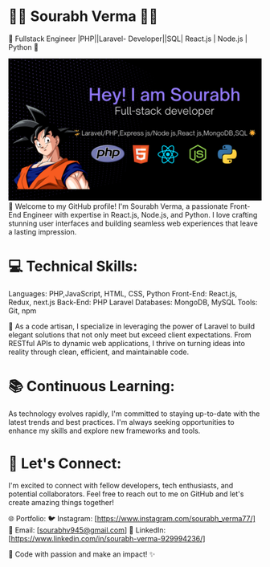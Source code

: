 # 👨‍💻 Sourabh Verma 👨‍💻

🌟 Fullstack Engineer |PHP||Laravel- Developer||SQL| React.js | Node.js | Python 🌟

![Image](background.png)
👋 Welcome to my GitHub profile! I'm Sourabh Verma, a passionate Front-End Engineer with expertise in React.js, Node.js, and Python. I love crafting stunning user interfaces and building seamless web experiences that leave a lasting impression.

# 💻 Technical Skills:

Languages: PHP,JavaScript, HTML, CSS, Python
Front-End: React.js, Redux, next.js
Back-End: PHP Laravel
Databases: MongoDB, MySQL
Tools: Git, npm

🚀 As a code artisan, I specialize in leveraging the power of Laravel to build elegant solutions that not only meet but exceed client expectations. From RESTful APIs to dynamic web applications, I thrive on turning ideas into reality through clean, efficient, and maintainable code.


# 📚 Continuous Learning:
As technology evolves rapidly, I'm committed to staying up-to-date with the latest trends and best practices. I'm always seeking opportunities to enhance my skills and explore new frameworks and tools.

# 🌟 Let's Connect:
I'm excited to connect with fellow developers, tech enthusiasts, and potential collaborators. Feel free to reach out to me on GitHub and let's create amazing things together!

🌐 Portfolio: 
🐦 Instagram: [https://www.instagram.com/sourabh_verma77/]
📧 Email: [sourabhv945@gmail.com]
📝 LinkedIn: [https://www.linkedin.com/in/sourabh-verma-929994236/]

🚀 Code with passion and make an impact! ✨

